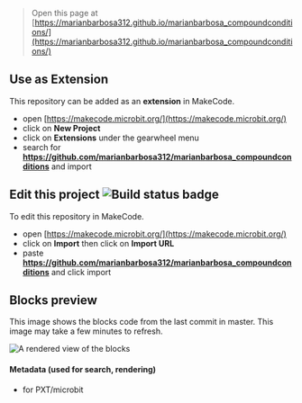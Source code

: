 
> Open this page at [https://marianbarbosa312.github.io/marianbarbosa_compoundconditions/](https://marianbarbosa312.github.io/marianbarbosa_compoundconditions/)

## Use as Extension

This repository can be added as an **extension** in MakeCode.

* open [https://makecode.microbit.org/](https://makecode.microbit.org/)
* click on **New Project**
* click on **Extensions** under the gearwheel menu
* search for **https://github.com/marianbarbosa312/marianbarbosa_compoundconditions** and import

## Edit this project ![Build status badge](https://github.com/marianbarbosa312/marianbarbosa_compoundconditions/workflows/MakeCode/badge.svg)

To edit this repository in MakeCode.

* open [https://makecode.microbit.org/](https://makecode.microbit.org/)
* click on **Import** then click on **Import URL**
* paste **https://github.com/marianbarbosa312/marianbarbosa_compoundconditions** and click import

## Blocks preview

This image shows the blocks code from the last commit in master.
This image may take a few minutes to refresh.

![A rendered view of the blocks](https://github.com/marianbarbosa312/marianbarbosa_compoundconditions/raw/master/.github/makecode/blocks.png)

#### Metadata (used for search, rendering)

* for PXT/microbit
<script src="https://makecode.com/gh-pages-embed.js"></script><script>makeCodeRender("{{ site.makecode.home_url }}", "{{ site.github.owner_name }}/{{ site.github.repository_name }}");</script>

